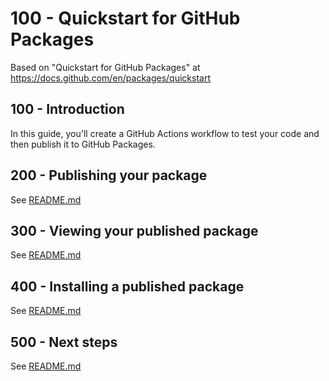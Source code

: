 # 100 - Quickstart for GitHub Packages

Based on "Quickstart for GitHub Packages" at https://docs.github.com/en/packages/quickstart

## 100 - Introduction

In this guide, you'll create a GitHub Actions workflow to test your code and then publish it to GitHub Packages.

## 200 - Publishing your package

See [README.md](./200/README.md)

## 300 - Viewing your published package

See [README.md](./300/README.md)

## 400 - Installing a published package

See [README.md](./400/README.md)

## 500 - Next steps

See [README.md](./500/README.md)
